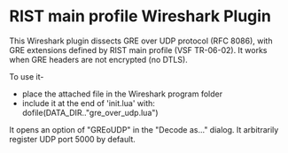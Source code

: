 # RIST main profile Wireshark Plugin

This Wireshark plugin dissects GRE over UDP protocol (RFC 8086), with GRE extensions defined by RIST main profile (VSF TR-06-02).
It works when GRE headers are not encrypted (no DTLS).

To use it-
- place the attached file in the Wireshark program folder
- include it at the end of 'init.lua' with: dofile(DATA_DIR.."gre_over_udp.lua")

It opens an option of "GREoUDP" in the "Decode as..." dialog.
It arbitrarily register UDP port 5000 by default.
